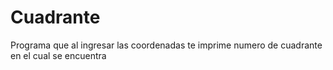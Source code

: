 # Cuadrante
Programa que al ingresar las coordenadas te imprime numero de cuadrante en el cual se encuentra

